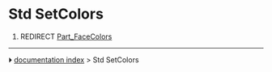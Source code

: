 # Std SetColors
1.  REDIRECT [Part_FaceColors](Part_FaceColors.md)



---
⏵ [documentation index](../README.md) > Std SetColors
